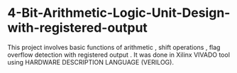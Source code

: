 # 4-Bit-Arithmetic-Logic-Unit-Design-with-registered-output
This project involves basic functions of arithmetic , shift operations , flag overflow detection with registered output . It was done in Xilinx VIVADO tool using HARDWARE DESCRIPTION LANGUAGE (VERILOG).
